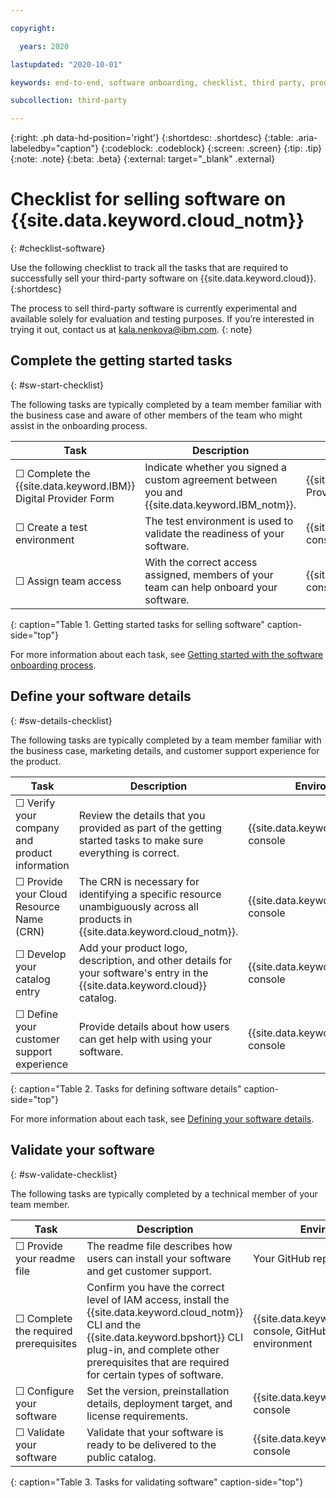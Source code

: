 ```yaml
---

copyright:

  years: 2020

lastupdated: "2020-10-01"

keywords: end-to-end, software onboarding, checklist, third party, product portal, requirements, sellers, partner portal, partners, third-party software

subcollection: third-party

---
```


{:right: .ph data-hd-position='right'}
{:shortdesc: .shortdesc}
{:table: .aria-labeledby="caption"}
{:codeblock: .codeblock}
{:screen: .screen}
{:tip: .tip}
{:note: .note}
{:beta: .beta}
{:external: target="_blank" .external}


# Checklist for selling software on {{site.data.keyword.cloud_notm}}
{: #checklist-software}

Use the following checklist to track all the tasks that are required to successfully sell your third-party software on {{site.data.keyword.cloud}}.
{:shortdesc}

The process to sell third-party software is currently experimental and available solely for evaluation and testing purposes. If you’re interested in trying it out, contact us at kala.nenkova@ibm.com.
{: note}

## Complete the getting started tasks
{: #sw-start-checklist}

The following tasks are typically completed by a team member familiar with the business case and aware of other members of the team who might assist in the onboarding process. 

| Task | Description | Environment |
|------|-------------|-------------|
| ☐ Complete the {{site.data.keyword.IBM}} Digital Provider Form | Indicate whether you signed a custom agreement between you and {{site.data.keyword.IBM_notm}}. | {{site.data.keyword.IBM_notm}} Provider Workbench | 
| ☐ Create a test environment | The test environment is used to validate the readiness of your software. | {{site.data.keyword.cloud_notm}} console |
| ☐ Assign team access | With the correct access assigned, members of your team can help onboard your software. | {{site.data.keyword.cloud_notm}} console |
{: caption="Table 1. Getting started tasks for selling software" caption-side="top"} 

For more information about each task, see [Getting started with the software onboarding process](/docs/third-party?topic=third-party-sw-getting-started). 

## Define your software details 
{: #sw-details-checklist}

The following tasks are typically completed by a team member familiar with the business case, marketing details, and customer support experience for the product. 

| Task | Description | Environment |
|------|-------------|-------------|
| ☐ Verify your company and product information | Review the details that you provided as part of the getting started tasks to make sure everything is correct. | {{site.data.keyword.cloud_notm}} console |
| ☐ Provide your Cloud Resource Name (CRN) | The CRN is necessary for identifying a specific resource unambiguously across all products in {{site.data.keyword.cloud_notm}}. | {{site.data.keyword.cloud_notm}} console |
| ☐ Develop your catalog entry | Add your product logo, description, and other details for your software's entry in the {{site.data.keyword.cloud}} catalog. | {{site.data.keyword.cloud_notm}} console |
| ☐ Define your customer support experience | Provide details about how users can get help with using your software.  | {{site.data.keyword.cloud_notm}} console |
{: caption="Table 2. Tasks for defining software details" caption-side="top"} 

For more information about each task, see [Defining your software details](/docs/third-party?topic=third-party-product-details).

## Validate your software
{: #sw-validate-checklist}

The following tasks are typically completed by a technical member of your team member.

| Task | Description | Environment |
|------|-------------|-------------|
| ☐ Provide your readme file | The readme file describes how users can install your software and get customer support. | Your GitHub repository |
| ☐ Complete the required prerequisites | Confirm you have the correct level of IAM access, install the {{site.data.keyword.cloud_notm}} CLI and the {{site.data.keyword.bpshort}} CLI plug-in, and complete other prerequisites that are required for certain types of software. | {{site.data.keyword.cloud_notm}} console, GitHub, and your test environment |
| ☐ Configure your software | Set the version, preinstallation details, deployment target, and license requirements. | {{site.data.keyword.cloud_notm}} console |
| ☐ Validate your software | Validate that your software is ready to be delivered to the public catalog. | {{site.data.keyword.cloud_notm}} console |
{: caption="Table 3. Tasks for validating software" caption-side="top"} 








